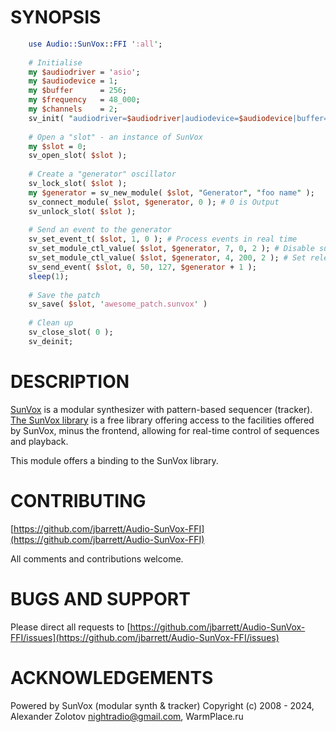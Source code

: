 # SYNOPSIS

```perl
    use Audio::SunVox::FFI ':all';
    
    # Initialise
    my $audiodriver = 'asio';
    my $audiodevice = 1;
    my $buffer      = 256;
    my $frequency   = 48_000;
    my $channels    = 2;
    sv_init( "audiodriver=$audiodriver|audiodevice=$audiodevice|buffer=$buffer", $frequency, $channels );
    
    # Open a "slot" - an instance of SunVox
    my $slot = 0;
    sv_open_slot( $slot );
    
    # Create a "generator" oscillator
    sv_lock_slot( $slot );
    my $generator = sv_new_module( $slot, "Generator", "foo name" );
    sv_connect_module( $slot, $generator, 0 ); # 0 is Output
    sv_unlock_slot( $slot );
    
    # Send an event to the generator
    sv_set_event_t( $slot, 1, 0 ); # Process events in real time
    sv_set_module_ctl_value( $slot, $generator, 7, 0, 2 ); # Disable sustain
    sv_set_module_ctl_value( $slot, $generator, 4, 200, 2 ); # Set release value
    sv_send_event( $slot, 0, 50, 127, $generator + 1 );
    sleep(1);
    
    # Save the patch
    sv_save( $slot, 'awesome_patch.sunvox' )
    
    # Clean up
    sv_close_slot( 0 );
    sv_deinit;
```

# DESCRIPTION

[SunVox](https://warmplace.ru/soft/sunvox/) is a modular synthesizer with pattern-based
sequencer (tracker). [The SunVox library](https://warmplace.ru/soft/sunvox/sunvox_lib.php)
is a free library offering access to the facilities offered by SunVox, minus the frontend,
allowing for real-time control of sequences and playback.

This module offers a binding to the SunVox library.

# CONTRIBUTING

[https://github.com/jbarrett/Audio-SunVox-FFI](https://github.com/jbarrett/Audio-SunVox-FFI)

All comments and contributions welcome.

# BUGS AND SUPPORT

Please direct all requests to [https://github.com/jbarrett/Audio-SunVox-FFI/issues](https://github.com/jbarrett/Audio-SunVox-FFI/issues)

# ACKNOWLEDGEMENTS

Powered by SunVox (modular synth & tracker)
Copyright (c) 2008 - 2024, Alexander Zolotov <nightradio@gmail.com>, WarmPlace.ru
